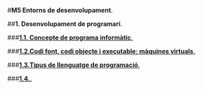 #__M5 Entorns de desenvolupament__.

##__1. Desenvolupament de programari__.

###[__1.1. Concepte de programa informàtic__.](programa_informatic.md)

###[__1.2.Codi font, codi objecte i executable; màquines virtuals__.](codi_font.md)

###[__1.3.Tipus de llenguatge de programació__.](tipus.md)

###[__1.4.__.]()
